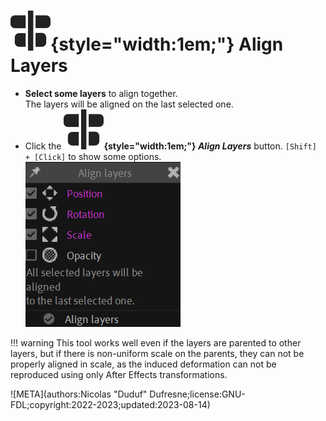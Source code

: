 # ![](../../../img/duik/icons/h_align.svg){style="width:1em;"} Align Layers

- **Select some layers** to align together.  
    The layers will be aligned on the last selected one.
- Click the **![](../../../img/duik/icons/h_align.svg){style="width:1em;"} *Align Layers*** button.
    `[Shift] + [Click]` to show some options.  
    ![](../../../img/duik/constraints/align.png)

!!! warning
    This tool works well even if the layers are parented to other layers, but if there is non-uniform scale on the parents, they can not be properly aligned in scale, as the induced deformation can not be reproduced using only After Effects transformations.

![META](authors:Nicolas "Duduf" Dufresne;license:GNU-FDL;copyright:2022-2023;updated:2023-08-14)
